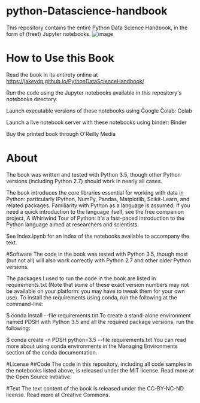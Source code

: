 # python-Datascience-handbook
This repository contains the entire Python Data Science Handbook, in the form of (free!) Jupyter notebooks.
![image](https://user-images.githubusercontent.com/121869625/212598171-4e3326ee-c777-4fd5-a910-2bffec3a20b9.png)
# How to Use this Book
Read the book in its entirety online at https://jakevdp.github.io/PythonDataScienceHandbook/

Run the code using the Jupyter notebooks available in this repository's notebooks directory.

Launch executable versions of these notebooks using Google Colab: Colab

Launch a live notebook server with these notebooks using binder: Binder

Buy the printed book through O'Reilly Media

# About
The book was written and tested with Python 3.5, though other Python versions (including Python 2.7) should work in nearly all cases.

The book introduces the core libraries essential for working with data in Python: particularly IPython, NumPy, Pandas, Matplotlib, Scikit-Learn, and related packages. Familiarity with Python as a language is assumed; if you need a quick introduction to the language itself, see the free companion project, A Whirlwind Tour of Python: it's a fast-paced introduction to the Python language aimed at researchers and scientists.

See Index.ipynb for an index of the notebooks available to accompany the text.

#Software
The code in the book was tested with Python 3.5, though most (but not all) will also work correctly with Python 2.7 and other older Python versions.

The packages I used to run the code in the book are listed in requirements.txt (Note that some of these exact version numbers may not be available on your platform: you may have to tweak them for your own use). To install the requirements using conda, run the following at the command-line:

$ conda install --file requirements.txt
To create a stand-alone environment named PDSH with Python 3.5 and all the required package versions, run the following:

$ conda create -n PDSH python=3.5 --file requirements.txt
You can read more about using conda environments in the Managing Environments section of the conda documentation.

#License
##Code
The code in this repository, including all code samples in the notebooks listed above, is released under the MIT license. Read more at the Open Source Initiative.

#Text
The text content of the book is released under the CC-BY-NC-ND license. Read more at Creative Commons.
